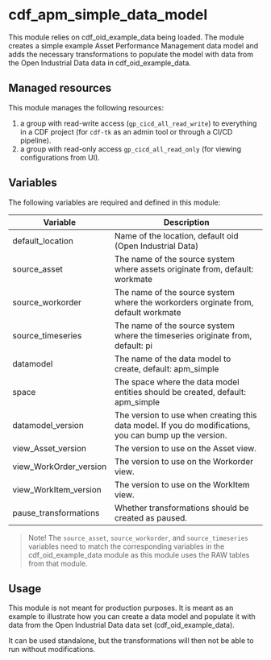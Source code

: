# cdf_apm_simple_data_model

This module relies on cdf_oid_example_data being loaded.
The module creates a simple example Asset Performance Management data model and
adds the necessary transformations to populate the model with data from the
Open Industrial Data data in cdf_oid_example_data.

## Managed resources

This module manages the following resources:

1. a group with read-write access (`gp_cicd_all_read_write`) to everything in a CDF project (for `cdf-tk` as an admin
   tool or through a CI/CD pipeline).
2. a group with read-only access `gp_cicd_all_read_only` (for viewing configurations from UI).

## Variables

The following variables are required and defined in this module:

| Variable | Description |
|----------|-------------|
| default_location      | Name of the location, default oid (Open Industrial Data)        |
| source_asset| The name of the source system where assets originate from, default: workmate|
| source_workorder| The name of the source system where the workorders orginate from, default workmate|
| source_timeseries| The name of the source system where the timeseries originate from, default: pi|
| datamodel             | The name of the data model to create, default: apm_simple  |
| space                 | The space where the data model entities should be created, default: apm_simple  |
| datamodel_version     | The version to use when creating this data model. If you do modifications, you can bump up the version. |
| view_Asset_version    | The version to use on the Asset view.         |
| view_WorkOrder_version| The version to use on the Workorder view.         |
| view_WorkItem_version | The version to use on the WorkItem view.         |
| pause_transformations | Whether transformations should be created as paused.        |

> Note! The `source_asset`, `source_workorder`, and `source_timeseries` variables need to match the corresponding
> variables in the cdf_oid_example_data module as this module uses the RAW tables from that module.

## Usage

This module is not meant for production purposes. It is meant as an example to illustrate how you can create
a data model and populate it with data from the Open Industrial Data data set (cdf_oid_example_data).

It can be used standalone, but the transformations will then not be able to run without
modifications.
